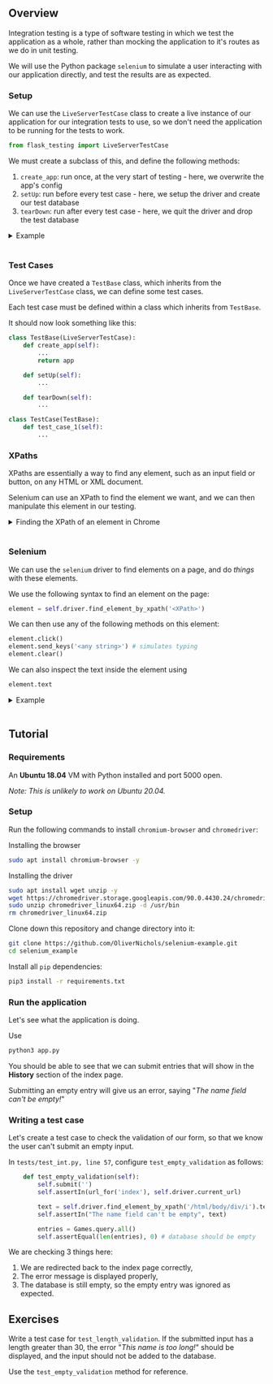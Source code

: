 ## Overview

Integration testing is a type of software testing in which we test the application as a whole, rather than mocking the application to it's routes as we do in unit testing.  

We will use the Python package `selenium` to simulate a user interacting with our application directly, and test the results are as expected.  

### Setup

We can use the `LiveServerTestCase` class to create a live instance of our application for our integration tests to use, so we don't need the application to be running for the tests to work.

```py
from flask_testing import LiveServerTestCase
```

We must create a subclass of this, and define the following methods:

1. `create_app`: run once, at the very start of testing - here, we overwrite the app's config
2. `setUp`: run before every test case - here, we setup the driver and create our test database
3. `tearDown`: run after every test case - here, we quit the driver and drop the test database

<details>
<summary>Example</summary>

```py
from selenium import webdriver
from flask_testing import LiveServerTestCase
from application import app, db

class TestBase(LiveServerTestCase):
    def create_app(self):
        app.config['SQLALCHEMY_DATABASE_URI'] = "sqlite:///test.db" # change to a test sqlite database
        return app

    def setUp(self):
        chrome_options = webdriver.chrome.options.Options()
        chrome_options.add_argument('--headless') # must be headless

        self.driver = webdriver.Chrome(options=chrome_options) 

        db.create_all() # create schema before we try to get the page
        self.driver.get(f'http://localhost:5000/')

    def tearDown(self):
        self.driver.quit()
        db.drop_all()
```


*Note: in order to use Selenium, we must have a browser and driver installed. See the tutorial for installation steps.*

</details>
<br/>


### Test Cases

Once we have created a `TestBase` class, which inherits from the `LiveServerTestCase` class, we can define some test cases.

Each test case must be defined within a class which inherits from `TestBase`. 

It should now look something like this:

```py
class TestBase(LiveServerTestCase):
    def create_app(self):
        ...
        return app

    def setUp(self):
        ...

    def tearDown(self):
        ...

class TestCase(TestBase):
    def test_case_1(self):
        ...
```

### XPaths

XPaths are essentially a way to find any element, such as an input field or button, on any HTML or XML document. 

Selenium can use an XPath to find the element we want, and we can then manipulate this element in our testing.

<details>
<summary>Finding the XPath of an element in Chrome</summary>

Once your application is running, navigate to the page the element belongs to and complete the following steps:

1. Right click on the element, and click `Inspect`. The HTML for the element should pop up.
2. Right click on the HTML for the element in the inspect tab, it should be highlighted.
3. Choose `Copy`, and then `Copy XPath`.

[![Image from Gyazo](https://i.gyazo.com/a51aa3f28708f1754a7ffc13f269a384.gif)](https://gyazo.com/a51aa3f28708f1754a7ffc13f269a384)

</details>
<br/>

### Selenium

We can use the `selenium` driver to find elements on a page, and do *things* with these elements.

We use the following syntax to find an element on the page:
```py
element = self.driver.find_element_by_xpath('<XPath>')
```

We can then use any of the following methods on this element:
```py
element.click()
element.send_keys('<any string>') # simulates typing
element.clear()
```

We can also inspect the text inside the element using
```py
element.text
```

<details>
<summary>Example</summary>

Let's assume our application has an input box on the `/create` route. When this box is submitted, the user is directed to `/index`.

```py
from selenium import webdriver
from flask_testing import LiveServerTestCase
from application import app, db

class TestBase(LiveServerTestCase):
    ...

class TestCreate(TestBase):
    def test_create(self):
        self.driver.get(f'http://localhost:5000/create') # go to /create route

        input_box = self.driver.find_element_by_xpath('//*[@id="name"]')
        input_box.send_keys('Hello World')

        self.driver.find_element_by_xpath('//*[@id="submit"]').click() # submit field

        assert self.driver.current_url == 'http://localhost:5000/index'
```

*Note: `LiveServerTestCase` has built in methods for `assertEqual`, `assertIn`, etc. that we may choose to use instead of `assert`.*
</details>

<br/>


## Tutorial

### Requirements

An **Ubuntu 18.04** VM with Python installed and port 5000 open. 

*Note: This is unlikely to work on Ubuntu 20.04.*

### Setup

Run the following commands to install `chromium-browser` and `chromedriver`:

Installing the browser
```bash
sudo apt install chromium-browser -y
```

Installing the driver
```bash
sudo apt install wget unzip -y
wget https://chromedriver.storage.googleapis.com/90.0.4430.24/chromedriver_linux64.zip
sudo unzip chromedriver_linux64.zip -d /usr/bin
rm chromedriver_linux64.zip
```

Clone down this repository and change directory into it:
```bash
git clone https://github.com/OliverNichols/selenium-example.git
cd selenium_example
```

Install all `pip` dependencies:
```bash 
pip3 install -r requirements.txt
```

### Run the application

Let's see what the application is doing.

Use
```py
python3 app.py
```

You should be able to see that we can submit entries that will show in the **History** section of the index page.

Submitting an empty entry will give us an error, saying "*The name field can't be empty!*"

### Writing a test case

Let's create a test case to check the validation of our form, so that we know the user can't submit an empty input.

In `tests/test_int.py, line 57`, configure `test_empty_validation` as follows:

```py
    def test_empty_validation(self):
        self.submit('')
        self.assertIn(url_for('index'), self.driver.current_url)

        text = self.driver.find_element_by_xpath('/html/body/div/i').text
        self.assertIn("The name field can't be empty", text)

        entries = Games.query.all()
        self.assertEqual(len(entries), 0) # database should be empty
```

We are checking 3 things here:
1. We are redirected back to the index page correctly,
2. The error message is displayed properly,
3. The database is still empty, so the empty entry was ignored as expected.

## Exercises

Write a test case for `test_length_validation`. If the submitted input has a length greater than 30, the error "*This name is too long!*" should be displayed, and the input should not be added to the database.

Use the `test_empty_validation` method for reference.
